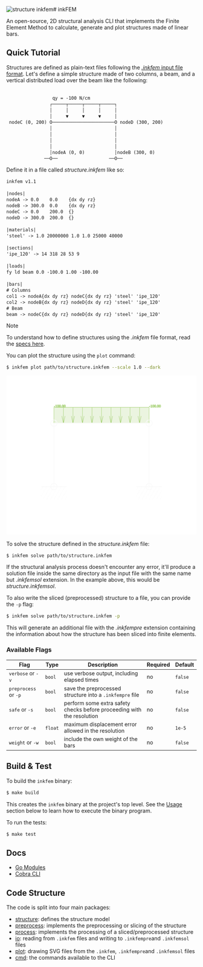 ![structure inkfem](https://github.com/user-attachments/assets/11e7b870-5d96-4cf3-a2a3-a6ab3a09e097)# inkFEM

An open-source, 2D structural analysis CLI that implements the Finite Element Method to calculate, generate and plot structures made of linear bars.

## Quick Tutorial

Structures are defined as plain-text files following the [_.inkfem_ input file format](./io/README.md).
Let's define a simple structure made of two columns, a beam, and a vertical distributed load over the beam like the following:

```

                 qy = -100 N/cm
                ┌─────┬─────┬─────┬─────┐
                │     │     │     │     │
                │     ▼     ▼     ▼     │
 nodeC (0, 200) O───────────────────────O nodeD (300, 200)
                │                       │
                │                       │
                │                       │
                │                       │
                │nodeA (0, 0)           │nodeB (300, 0)
              ──O──                   ──O──
```

Define it in a file called _structure.inkfem_ like so:

```
inkfem v1.1

|nodes|
nodeA -> 0.0    0.0    {dx dy rz}
nodeB -> 300.0  0.0    {dx dy rz}
nodeC -> 0.0    200.0  {}
nodeD -> 300.0  200.0  {}

|materials|
'steel' -> 1.0 20000000 1.0 1.0 25000 40000

|sections|
'ipe_120' -> 14 318 28 53 9

|loads|
fy ld beam 0.0 -100.0 1.00 -100.00

|bars|
# Columns
col1 -> nodeA{dx dy rz} nodeC{dx dy rz} 'steel' 'ipe_120'
col2 -> nodeB{dx dy rz} nodeD{dx dy rz} 'steel' 'ipe_120'
# Beam
beam -> nodeC{dx dy rz} nodeD{dx dy rz} 'steel' 'ipe_120'
```

> [!NOTE]
> To understand how to define structures using the _.inkfem_ file format, read the [specs here](./io/README.md).

You can plot the structure using the `plot` command:

```bash
$ inkfem plot path/to/structure.inkfem --scale 1.0 --dark
```

![structure inkfem](docs/img/structure.inkfem.svg)

To solve the structure defined in the _structure.inkfem_ file:

```bash
$ inkfem solve path/to/structure.inkfem
```

If the structural analysis process doesn't encounter any error, it'll produce a solution file inside the same directory as the input file with the same name but _.inkfemsol_ extension.
In the example above, this would be _structure.inkfemsol_.

To also write the sliced (preprocessed) structure to a file, you can provide the `-p` flag:

```bash
$ inkfem solve path/to/structure.inkfem -p
```

This will generate an additional file with the _.inkfempre_ extension containing the information about how the structure has been sliced into finite elements.

### Available Flags

| Flag                 | Type    | Description                                                            | Required | Default |
| -------------------- | ------- | ---------------------------------------------------------------------- | -------- | ------- |
| `verbose` or `-v`    | `bool`  | use verbose output, including elapsed times                            | no       | `false` |
| `preprocess` or `-p` | `bool`  | save the preprocessed structure into a `.inkfempre` file               | no       | `false` |
| `safe` or `-s`       | `bool`  | perform some extra safety checks before proceeding with the resolution | no       | `false` |
| `error` or `-e`      | `float` | maximum displacement error allowed in the resolution                   | no       | `1e-5`  |
| `weight` or `-w`     | `bool`  | include the own weight of the bars                                     | no       | `false` |

## Build & Test

To build the `inkfem` binary:

```sh
$ make build
```

This creates the `inkfem` binary at the project's top level.
See the [Usage](#usage) section below to learn how to execute the binary program.

To run the tests:

```sh
$ make test
```

## Docs

- [Go Modules](https://go.dev/doc/modules/managing-dependencies)
- [Cobra CLI](https://github.com/spf13/cobra)

## Code Structure

The code is split into four main packages:

- [structure](./structure/README.md): defines the structure model
- [preprocess](./preprocess/README.md): implements the preprocessing or slicing of the structure
- [process](./process/README.md): implements the processing of a sliced/preprocessed structure
- [io](./io/README.md): reading from `.inkfem` files and writing to `.inkfempre`and `.inkfemsol` files
- [plot](): drawing SVG files from the `.inkfem`, `.inkfempre`and `.inkfemsol` files
- [cmd](): the commands available to the CLI
